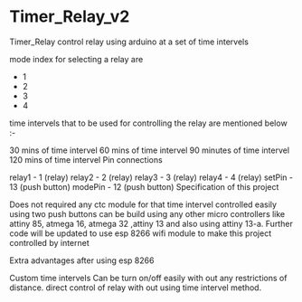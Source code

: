 # Timer_Relay_v2

Timer_Relay
control relay using arduino at a set of time intervels

mode index for selecting a relay are

* 1
* 2
* 3
* 4

time intervels that to be used for controlling the relay are mentioned below :-

30 mins of time intervel
60 mins of time intervel
90 minutes of time intervel
120 mins of time intervel
Pin connections

relay1 - 1 (relay)
relay2 - 2 (relay)
relay3 - 3 (relay)
relay4 - 4 (relay)
setPin - 13 (push button)
modePin - 12 (push button)
Specification of this project

Does not required any ctc module for that time intervel
controlled easily using two push buttons
can be build using any other micro controllers like attiny 85, atmega 16, atmega 32 ,attiny 13 and also using attiny 13-a.
Further code will be updated to use esp 8266 wifi module to make this project controlled by internet

Extra advantages after using esp 8266

Custom time intervels
Can be turn on/off easily with out any restrictions of distance.
direct control of relay with out using time intervel method.
